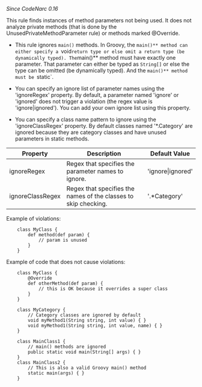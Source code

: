 
*Since CodeNarc 0.16*

This rule finds instances of method parameters not being used. It does not analyze private methods (that is done by
the UnusedPrivateMethodParameter rule) or methods marked @Override.

  * This rule ignores `main()` methods. In Groovy, the `main()** method can either specify a `void`
    return type or else omit a return type (be dynamically typed). The `main()** method must have exactly one
    parameter. That parameter can either be typed as `String[]` or else the type can be omitted
    (be dynamically typed). And the `main()** method must be `static`.

  * You can specify an ignore list of parameter names using the 'ignoreRegex' property. By default, a parameter
    named 'ignore' or 'ignored'  does not trigger a violation (the regex value is 'ignore|ignored').
    You can add your own ignore list using this property.

  * You can specify a class name pattern to ignore using the 'ignoreClassRegex' property. By default classes named
    '*.Category' are ignored because they are category classes and have unused parameters in static methods.

| Property                    | Description            | Default Value    |
|-----------------------------|------------------------|------------------|
| ignoreRegex                 | Regex that specifies the parameter names to ignore.                | 'ignore\|ignored' |
| ignoreClassRegex            | Regex that specifies the names of the classes to skip checking.    | '.*Category' |

Example of violations:

```
    class MyClass {
        def method(def param) {
            // param is unused
        }
    }
```

Example of code that does not cause violations:

```
    class MyClass {
        @Override
        def otherMethod(def param) {
            // this is OK because it overrides a super class
        }
    }

    class MyCategory {
        // Category classes are ignored by default
        void myMethod1(String string, int value) { }
        void myMethod1(String string, int value, name) { }
    }

    class MainClass1 {
        // main() methods are ignored
        public static void main(String[] args) { }
    }
    class MainClass2 {
        // This is also a valid Groovy main() method
        static main(args) { }
    }
```
